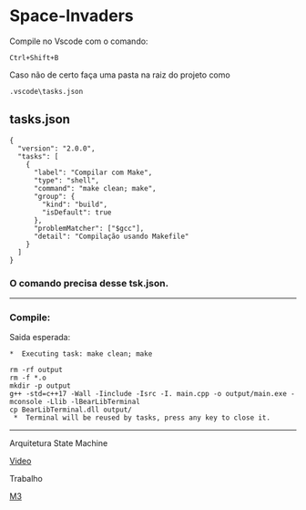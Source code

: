 # Space-Invaders

Compile no Vscode com o comando:

```
Ctrl+Shift+B
```

Caso não de certo faça uma pasta na raiz do projeto como

```
.vscode\tasks.json
```

## tasks.json

```
{
  "version": "2.0.0",
  "tasks": [
    {
      "label": "Compilar com Make",
      "type": "shell",
      "command": "make clean; make",
      "group": {
        "kind": "build",
        "isDefault": true
      },
      "problemMatcher": ["$gcc"],
      "detail": "Compilação usando Makefile"
    }
  ]
}
```

### O comando precisa desse tsk.json.

---

### Compile:

Saida esperada:
```  
*  Executing task: make clean; make 

rm -rf output
rm -f *.o
mkdir -p output
g++ -std=c++17 -Wall -Iinclude -Isrc -I. main.cpp -o output/main.exe -mconsole -Llib -lBearLibTerminal
cp BearLibTerminal.dll output/
 *  Terminal will be reused by tasks, press any key to close it. 
```

---

Arquitetura State Machine

[Video](https://www.youtube.com/watch?v=ow_Lum-Agbs&ab_channel=Bitlytic)

Trabalho

[M3](https://onedrive.live.com/?redeem=aHR0cHM6Ly8xZHJ2Lm1zL2IvYy8xYmIzM2I2ZDE1MGRiOTBiL0VaUVJOTmp1RTBwS3M5dmxYX2lTdHNJQkRZeDFVMEgxcUNWS21GUlNTYk1TY3c%5FZT1PaEFrdGk&cid=1BB33B6D150DB90B&id=1BB33B6D150DB90B%21sd834119413ee4a4ab3dbe55ff892b6c2&parId=1BB33B6D150DB90B%2141485&o=OneUp)